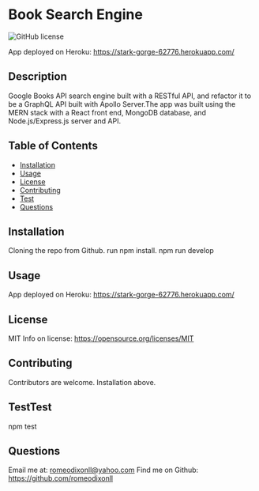 # Book Search Engine
![GitHub license](https://img.shields.io/badge/License-MIT-yellow.svg)

App deployed on Heroku: https://stark-gorge-62776.herokuapp.com/

## Description
Google Books API search engine built with a RESTful API, and refactor it to be a GraphQL API built with Apollo Server.The app was built using the MERN stack with a React front end, MongoDB database, and Node.js/Express.js server and API.

## Table of Contents 
- [Installation](#installation)
- [Usage](#usage)
- [License](#license)
- [Contributing](#Contributing)
- [Test](#Test)
- [Questions](#Questions)

## Installation
Cloning the repo from Github. run npm install. npm run develop

## Usage
App deployed on Heroku: https://stark-gorge-62776.herokuapp.com/

## License
MIT
Info on license: https://opensource.org/licenses/MIT

## Contributing 
Contributors are welcome. Installation above.

## TestTest
npm test

## Questions 
Email me at: romeodixonll@yahoo.com 
Find me on Github: https://github.com/romeodixonll


